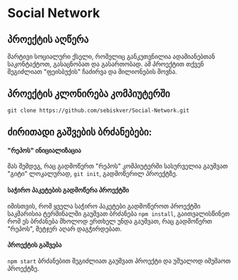 # Social Network

## პროექტის აღწერა
მარტივი სოციალური ქსელი, რომელიც განკუთვნილია ადამიანებთან საკონტაქტოთ, გასაცნობათ და გასართობად.
ამ პროექტით თქვენ შეგიძლიათ "ფეისბუქის" ჩაძირვა და მილიონების შოვნა.

## პროექტის კლონირება კომპიუტერში
`git clone https://github.com/sebiskver/Social-Network.git`

## ძირითადი გაშვების ბრძანებები:
#### "რეპოს" ინიციალიზაცია
მას შემდეგ, რაც გადმოწერთ "რეპოს" კომპიუტერში სასურველია გაუშვათ "გიტი" ლოკალურად, `git init`, გადმოწერილ პროექტზე.

#### საჭირო პაკეტების გადმოწერა პროექტში
იმისთვის, რომ ყველა საჭირო პაკეტები გადმოწეროთ პროექტში საკმარისია ტერმინალში გაუშვათ ბრძანება `npm install`, გაითვალისწინეთ რომ ეს ბრძანება მხოლოდ ერთხელ უნდა გაუშვათ, რაც გადმოწერთ "რეპოს", მეტჯერ აღარ დაგჭირდებათ.

#### პროექტის გაშვება
`npm start` ბრძანებით შეგიძლიათ გაუშვათ პროექტი და უშუალოდ იმუშაოთ პროექტზე.